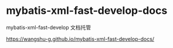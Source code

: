 # mybatis-xml-fast-develop-docs

mybatis-xml-fast-develop 文档托管

https://wangshu-g.github.io/mybatis-xml-fast-develop-docs/
